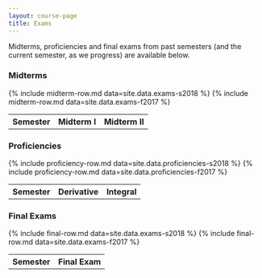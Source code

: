 ```yaml
---
layout: course-page
title: Exams
---
```


Midterms, proficiencies and final exams
from past semesters (and the current semester, as we progress) 
are available below. 

### <a id="midterms"></a>Midterms

<table class="asst-table">
<tr><th>Semester</th><th>Midterm I</th><th>Midterm II</th></tr>
	{% include midterm-row.md data=site.data.exams-s2018 %}
	{% include midterm-row.md data=site.data.exams-f2017 %}
</table>

### <a id="proficiencies"></a>Proficiencies
<table class="asst-table">
<tr><th>Semester</th><th>Derivative</th><th>Integral</th></tr>
	{% include proficiency-row.md data=site.data.proficiencies-s2018 %}
	{% include proficiency-row.md data=site.data.proficiencies-f2017 %}
</table>

### <a id="finals"></a>Final Exams

<table class="asst-table">
<tr><th>Semester</th><th>Final Exam</th></tr>
	{% include final-row.md data=site.data.exams-s2018 %}
	{% include final-row.md data=site.data.exams-f2017 %}
</table>
